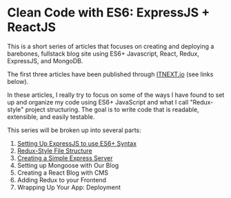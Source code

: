 # Clean Code with ES6: ExpressJS + ReactJS

This is a short series of articles that focuses on creating and deploying a barebones, fullstack blog site using ES6+ Javascript, React, Redux, ExpressJS, and MongoDB.

The first three articles have been published through [ITNEXT.io](itnext.io) (see links below).

In these articles, I really try to focus on some of the ways I have found to set up and organize my code using ES6+ JavaScript and what I call "Redux-style" project structuring. The goal is to write code that is readable, extensible, and easily testable.

This series will be broken up into several parts:

1.  [Setting Up ExpressJS to use ES6+ Syntax](https://itnext.io/clean-code-with-react-expressjs-and-mongodb-part-1-aa6b1a4aef82)
2.  [Redux-Style File Structure](https://itnext.io/clean-code-with-react-expressjs-and-mongodb-part-2-89d20e684820)
3.  [Creating a Simple Express Server](https://itnext.io/clean-code-with-es6-expressjs-reactjs-part-3-2306b1f62c26)
4.  Setting up Mongoose with Our Blog
5.  Creating a React Blog with CMS
6.  Adding Redux to your Frontend
7.  Wrapping Up Your App: Deployment
